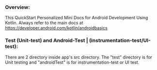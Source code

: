 ### Overview:
This QuickStart Personalized Mini Docs for Android Development Using Kotlin. Always refer to the main docs at https://developer.android.com/kotlin/androidbasics

### Test (Unit-test) and Android-Test | (instrumentation-test/UI-test):
There are 2 directory inside app's src directory. The "test" directory is for Unit testing and "androidTest" is for instrumentation-test or UI test.